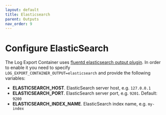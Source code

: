```yaml
---
layout: default
title: Elasticsearch
parent: Outputs
nav_order: 9
---
```

# Configure ElasticSearch

The Log Export Container uses [fluentd elasticsearch output plugin](https://docs.fluentd.org/output/elasticsearch/).
In order to enable it you need to specify `LOG_EXPORT_CONTAINER_OUTPUT=elasticsearch` and provide the following variables:
* **ELASTICSEARCH_HOST**. ElasticSearch server host, e.g. `127.0.0.1`
* **ELASTICSEARCH_PORT**. ElasticSearch server port, e.g. `9201`. Default: `9200`
* **ELASTICSEARCH_INDEX_NAME**. ElasticSearch index name, e.g. `my-index`
